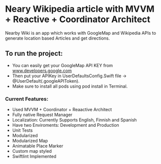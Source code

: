 # Neary Wikipedia article with MVVM + Reactive + Coordinator Architect
Nearby Wiki is an app which works with GoogleMap and Wikipedia APIs to generate location based Articles and get directions.

## To run the project:
- You can easily get your GoogleMap API KEY from www.developers.google.com
- Then put your APIKey in UserDefaultsConfig.Swift file ->  @UserDefault(.googleAPIToken).
- Make sure to install all pods using pod install in Terminal.

### Current Features:
- Used MVVM + Coordinator + Reaactive Architect
- Fully native Request Manager
- Localization: Currently Supports English, Finnish and Spanish
- Have two Enviroments: Development and Production
- Unit Tests
- Modularized
- Modularized Map
- Animatable Place Marker
- Custom map styled
- Swiftlint Implemented

